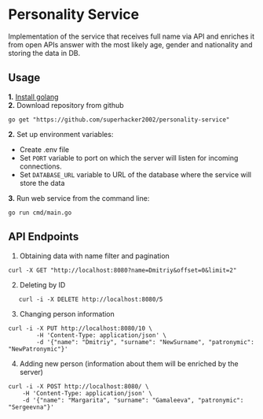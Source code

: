 # Personality Service

Implementation of the service that receives full name via API and enriches it from open APIs
answer with the most likely age, gender and nationality and storing the data in
DB. 

## Usage
**1.** [Install golang](https://go.dev/doc/install)  
**2.** Download repository from github
```shell
go get "https://github.com/superhacker2002/personality-service"
```
**2.** Set up environment variables:
- Create .env file
- Set `PORT` variable to port on which the server will listen for incoming connections.
- Set `DATABASE_URL` variable to URL of the database where the service will store the data

**3.** Run web service from the command line:
```shell
go run cmd/main.go
```

## API Endpoints

1. Obtaining data with name filter and pagination
```
curl -X GET "http://localhost:8080?name=Dmitriy&offset=0&limit=2"
```
2. Deleting by ID
```
   curl -i -X DELETE http://localhost:8080/5
```
3. Changing person information
```
curl -i -X PUT http://localhost:8080/10 \
    	-H 'Content-Type: application/json' \
    	-d '{"name": "Dmitriy", "surname": "NewSurname", "patronymic": "NewPatronymic"}'
```
4. Adding new person (information about them will be enriched by the server)
```
curl -i -X POST http://localhost:8080/ \
	-H 'Content-Type: application/json' \
	-d '{"name": "Margarita", "surname": "Gamaleeva", "patronymic": "Sergeevna"}'
```
